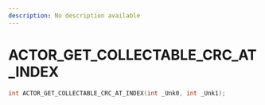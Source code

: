 ```yaml
---
description: No description available 
---
```


# ACTOR_GET_COLLECTABLE_CRC_AT_INDEX

```cpp
int ACTOR_GET_COLLECTABLE_CRC_AT_INDEX(int _Unk0, int _Unk1);
```